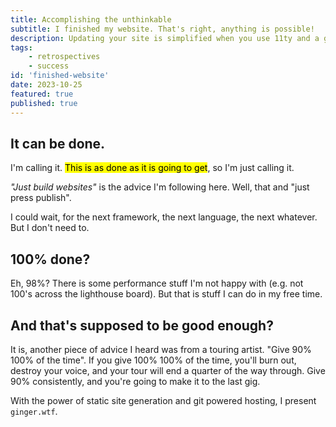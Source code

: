 ```yaml
---
title: Accomplishing the unthinkable
subtitle: I finished my website. That's right, anything is possible!
description: Updating your site is simplified when you use 11ty and a good template.
tags: 
    - retrospectives
    - success
id: 'finished-website'
date: 2023-10-25
featured: true
published: true
---
```


## It can be done.

I'm calling it. <mark>This is as done as it is going to get</mark>, so I'm just calling it.

*"Just build websites"* is the advice I'm following here. Well, that and "just press publish".

I could wait, for the next framework, the next language, the next whatever. But I don't need to.

## 100% done?

Eh, 98%? There is some performance stuff I'm not happy with (e.g. not 100's across the lighthouse board). But that is stuff I can do in my free time. 

## And that's supposed to be good enough?

It is, another piece of advice I heard was from a touring artist. "Give 90% 100% of the time". If you give 100% 100% of the time, you'll burn out, destroy your voice, and your tour will end a quarter of the way through. Give 90% consistently, and you're going to make it to the last gig.

With the power of static site generation and git powered hosting, I present `ginger.wtf`.